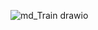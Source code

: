 ![md_Train drawio](https://github.com/mtjkzc/GMX_train/assets/173352995/ae5b1f6c-5dbe-489d-bcbe-20b51542f63c)
